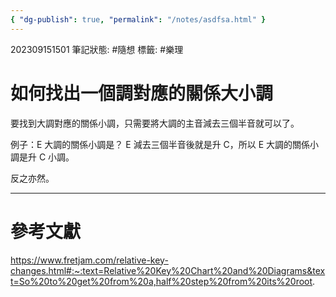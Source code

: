 ```yaml
---
{ "dg-publish": true, "permalink": "/notes/asdfsa.html" }
---
```


202309151501
筆記狀態: #隨想
標籤: #樂理

# 如何找出一個調對應的關係大小調

要找到大調對應的關係小調，只需要將大調的主音減去三個半音就可以了。

例子：E 大調的關係小調是？
E 減去三個半音後就是升 C，所以 E 大調的關係小調是升 C 小調。

反之亦然。

---

# 參考文獻

https://www.fretjam.com/relative-key-changes.html#:~:text=Relative%20Key%20Chart%20and%20Diagrams&text=So%20to%20get%20from%20a,half%20step%20from%20its%20root.
